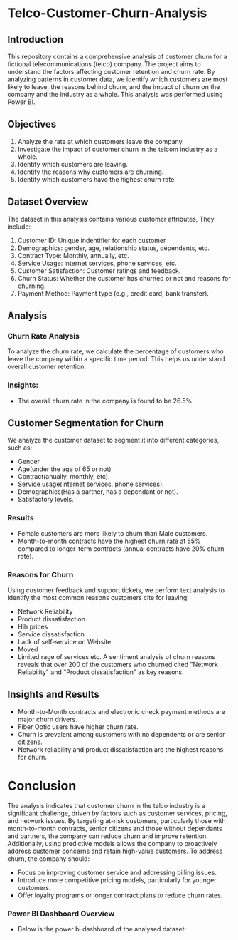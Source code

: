 # Telco-Customer-Churn-Analysis
## Introduction
This repository contains a comprehensive analysis of customer churn for a fictional telecommunications (telco) company. The project aims to understand the factors affecting customer retention and churn rate. By analyzing patterns in customer data, we identify which customers are most likely to leave, the reasons behind churn, and the impact of churn on the company and the industry as a whole. This analysis was performed using Power BI.
## Objectives
1. Analyze the rate at which customers leave the company.
2. Investigate the impact of customer churn in the telcom industry as a whole.
3. Identify which customers are leaving.
4. Identify the reasons why customers are churning.
5. Identify which customers have the highest churn rate.
## Dataset Overview
The dataset in this analysis contains various customer attributes, They include:
1. Customer ID: Unique indentifier for each customer
2. Demographics: gender, age, relationship status, dependents, etc.
3. Contract Type: Monthly, annually, etc.
4. Service Usage: internet services, phone services, etc.
5. Customer Satisfaction: Customer ratings and feedback.
6. Churn Status: Whether the customer has churned or not and reasons for churning.
7. Payment Method: Payment type (e.g., credit card, bank transfer).
## Analysis
### Churn Rate Analysis
To analyze the churn rate, we calculate the percentage of customers who leave the company within a specific time period. This helps us understand overall customer retention.
### Insights:
- The overall churn rate in the company is found to be 26.5%.
## Customer Segmentation for Churn 
We analyze the customer dataset to segment it into different categories, such as:
- Gender
- Age(under the age of 65 or not)
- Contract(anually, monthly, etc).
- Service usage(internet services, phone services).
- Demographics(Has a partner, has a dependant or not).
- Satisfactory levels.
### Results
- Female customers are more likely to churn than Male customers.
- Month-to-month contracts have the highest churn rate at 55% compared to longer-term contracts (annual contracts have 20% churn rate).
### Reasons for Churn
Using customer feedback and support tickets, we perform text analysis to identify the most common reasons customers cite for leaving:
- Network Reliability
- Product dissatisfaction
- Hih prices
- Service dissatisfaction
- Lack of self-service on Website
- Moved
- Limited rage of services etc.
A sentiment analysis of  churn reasons reveals that over 200 of the customers who churned cited "Network Reliability" and "Product dissatisfaction" as key reasons.
## Insights and Results
- Month-to-Month contracts and electronic check payment methods are major churn drivers.
- Fiber Optic users have higher churn rate.
- Churn is prevalent among customers with no dependents or are senior citizens.
- Network reliability and product dissatisfaction are the highest reasons for churn.
# Conclusion
The analysis indicates that customer churn in the telco industry is a significant challenge, driven by factors such as customer services, pricing, and network issues. By targeting at-risk customers, particularly those with month-to-month contracts, senior citizens and those without dependants and partners, the company can reduce churn and improve retention. Additionally, using predictive models allows the company to proactively address customer concerns and retain high-value customers.
To address churn, the company should:
- Focus on improving customer service and addressing billing issues.
- Introduce more competitive pricing models, particularly for younger customers.
- Offer loyalty programs or longer contract plans to reduce churn rates.
### Power BI Dashboard Overview
- Below is the power bi dashboard of the analysed dataset:
